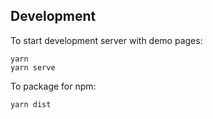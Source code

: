 ## Development

To start development server with demo pages:

```
yarn
yarn serve
```

To package for npm:

```
yarn dist
```

